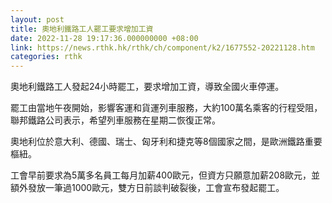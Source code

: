 ```yaml
---
layout: post
title: 奧地利鐵路工人罷工要求增加工資
date: 2022-11-28 19:17:36.000000000 +08:00
link: https://news.rthk.hk/rthk/ch/component/k2/1677552-20221128.htm
categories: rthk
---
```


奧地利鐵路工人發起24小時罷工，要求增加工資，導致全國火車停運。

罷工由當地午夜開始，影響客運和貨運列車服務，大約100萬名乘客的行程受阻，聯邦鐵路公司表示，希望列車服務在星期二恢復正常。

奧地利位於意大利、德國、瑞士、匈牙利和捷克等8個國家之間，是歐洲鐵路重要樞紐。

工會早前要求為5萬多名員工每月加薪400歐元，但資方只願意加薪208歐元，並額外發放一筆過1000歐元，雙方日前談判破裂後，工會宣布發起罷工。
